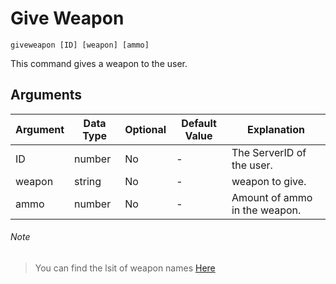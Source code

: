 # Give Weapon

```
giveweapon [ID] [weapon] [ammo]
```

This command gives a weapon to the user.

## Arguments

| Argument   | Data Type | Optional | Default Value |        Explanation            |
|------------|-----------|----------|---------------|-------------------------------|
| ID         | number    | No       | -             | The ServerID of the user.     |
| weapon     | string    | No       | -             | weapon to give.               |
| ammo       | number    | No       | -             | Amount of ammo in the weapon. |

###### Note

> You can find the lsit of weapon names [Here](https://wiki.rage.mp/index.php?title=Weapons)


